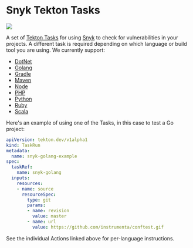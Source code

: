 # Snyk Tekton Tasks

![](https://github.com/garethr/snyk-tekton/workflows/Generate%20Snyk%20Tekton%20Tasks/badge.svg)

A set of [Tekton Tasks](https://tekton.dev/) for using [Snyk](https://snyk.io) to check for
vulnerabilities in your projects. A different task is required depending on which language or build tool
you are using. We currently support:

* [DotNet](dotnet)
* [Golang](golang)
* [Gradle](gradle)
* [Maven](maven)
* [Node](node)
* [PHP](php)
* [Python](python)
* [Ruby](ruby)
* [Scala](scala)

Here's an example of using one of the Tasks, in this case to test a Go project:

```yaml
apiVersion: tekton.dev/v1alpha1
kind: TaskRun
metadata:
  name: snyk-golang-example
spec:
  taskRef:
    name: snyk-golang
  inputs:
    resources:
    - name: source
      resourceSpec:
        type: git
        params:
        - name: revision
          value: master
        - name: url
          value: https://github.com/instrumenta/conftest.gif
```

See the individual Actions linked above for per-language instructions.
